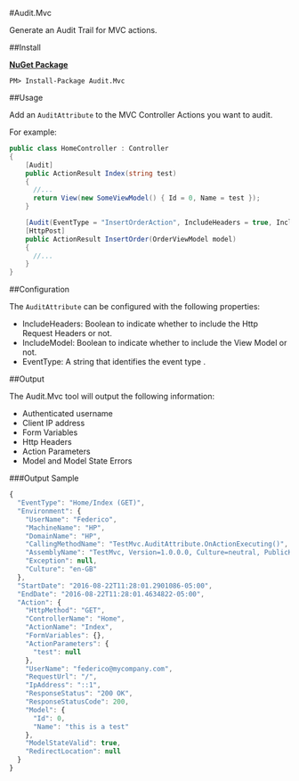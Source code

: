 #Audit.Mvc

Generate an Audit Trail for MVC actions.

##Install

**[NuGet Package](https://www.nuget.org/packages/Audit.Mvc/)**
```
PM> Install-Package Audit.Mvc
```

##Usage

Add an `AuditAttribute` to the MVC Controller Actions you want to audit.

For example:

```c#
public class HomeController : Controller
{
    [Audit]
    public ActionResult Index(string test)
    {
      //...
      return View(new SomeViewModel() { Id = 0, Name = test });
    }

    [Audit(EventType = "InsertOrderAction", IncludeHeaders = true, IncludeModel = true)]
    [HttpPost]
    public ActionResult InsertOrder(OrderViewModel model)
    {
      //...
    }
}
```

##Configuration

The `AuditAttribute` can be configured with the following properties:
- IncludeHeaders: Boolean to indicate whether to include the Http Request Headers or not.
- IncludeModel: Boolean to indicate whether to include the View Model or not.
- EventType: A string that identifies the event type .

##Output

The Audit.Mvc tool will output the following information:

- Authenticated username
- Client IP address
- Form Variables
- Http Headers
- Action Parameters
- Model and Model State Errors

###Output Sample

```javascript
{
  "EventType": "Home/Index (GET)",
  "Environment": {
    "UserName": "Federico",
    "MachineName": "HP",
    "DomainName": "HP",
    "CallingMethodName": "TestMvc.AuditAttribute.OnActionExecuting()",
    "AssemblyName": "TestMvc, Version=1.0.0.0, Culture=neutral, PublicKeyToken=null",
    "Exception": null,
    "Culture": "en-GB"
  },
  "StartDate": "2016-08-22T11:28:01.2901086-05:00",
  "EndDate": "2016-08-22T11:28:01.4634822-05:00",
  "Action": {
    "HttpMethod": "GET",
    "ControllerName": "Home",
    "ActionName": "Index",
    "FormVariables": {},
    "ActionParameters": {
      "test": null
    },
    "UserName": "federico@mycompany.com",
    "RequestUrl": "/",
    "IpAddress": "::1",
    "ResponseStatus": "200 OK",
    "ResponseStatusCode": 200,
    "Model": {
      "Id": 0,
      "Name": "this is a test"
    },
    "ModelStateValid": true,
    "RedirectLocation": null
  }
}
```


